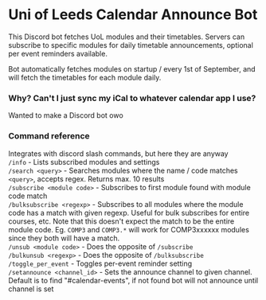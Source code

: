 # Uni of Leeds Calendar Announce Bot
This Discord bot fetches UoL modules and their timetables. Servers can subscribe to specific modules for daily timetable announcements, optional per event reminders available.

Bot automatically fetches modules on startup / every 1st of September, and will fetch the timetables for each module daily.

### Why? Can't I just sync my iCal to whatever calendar app I use?
Wanted to make a Discord bot owo

### Command reference
Integrates with discord slash commands, but here they are anyway  
`/info` - Lists subscribed modules and settings  
`/search <query>` - Searches modules where the name / code matches `<query>`, accepts regex. Returns max. 10 results  
`/subscribe <module code>` - Subscribes to first module found with module code match  
`/bulksubscribe <regexp>` - Subscribes to all modules where the module code has a match with given regexp. Useful for bulk subscribes for entire courses, etc. Note that this doesn't expect the match to be the entire module code. Eg. `COMP3` and `COMP3.*` will work for COMP3xxxxxx modules since they both will have a match.  
`/unsub <module code>` - Does the opposite of `/subscribe`  
`/bulkunsub <regexp>` - Does the opposite of `/bulksubscribe`  
`/toggle_per_event` - Toggles per-event reminder setting  
`/setannounce <channel_id>` - Sets the announce channel to given channel. Default is to find "#calendar-events", if not found bot will not announce until channel is set  